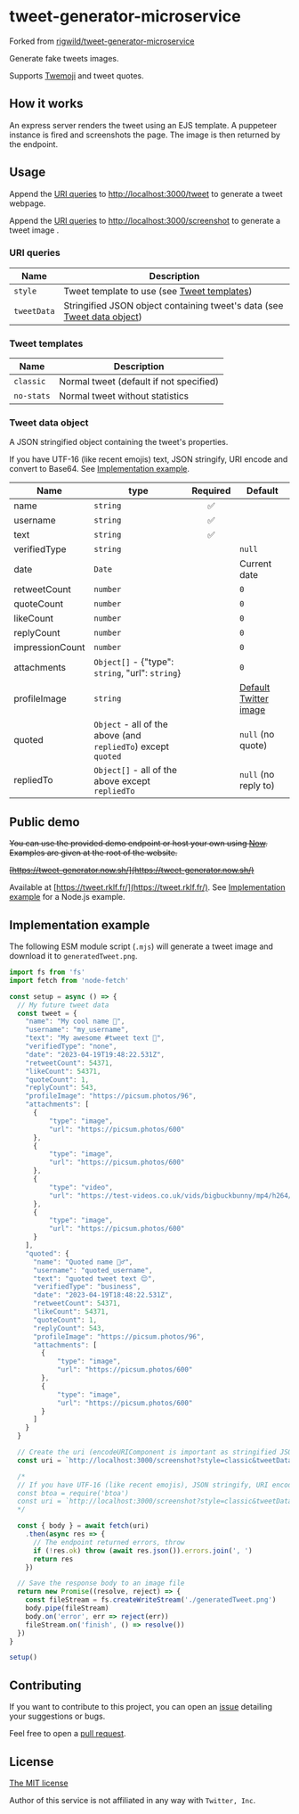 # tweet-generator-microservice
Forked from [rigwild/tweet-generator-microservice](https://github.com/rigwild/tweet-generator-microservice)

Generate fake tweets images.

Supports [Twemoji](https://twemoji.twitter.com/) and tweet quotes.

## How it works
An express server renders the tweet using an EJS template. A puppeteer instance is fired and screenshots the page. The image is then returned by the endpoint.

## Usage
Append the [URI queries](#uri-queries) to [http://localhost:3000/tweet](http://localhost:3000/tweet) to generate a tweet webpage.

Append the [URI queries](#uri-queries) to [http://localhost:3000/screenshot](http://localhost:3000/screenshot) to generate a tweet image .

### URI queries
| Name | Description |
| ---- | ----------- |
| `style` | Tweet template to use (see [Tweet templates](#tweet-templates)) |
| `tweetData` | Stringified JSON object containing tweet's data (see [Tweet data object](#tweet-data-object)) |

### Tweet templates
| Name | Description |
| ---- | ----------- |
| `classic` | Normal tweet (default if not specified) |
| `no-stats` | Normal tweet without statistics |

### Tweet data object
A JSON stringified object containing the tweet's properties.

If you have UTF-16 (like recent emojis) text, JSON stringify, URI encode and convert to Base64. See [Implementation example](#implementation-example).

| Name | type | Required | Default |
| ---- | ---- | :------: | ------- |
| name | `string` | ✅ |  |
| username | `string` | ✅ |  |
| text | `string` | ✅ |  |
| verifiedType | `string` |  | `null` |
| date | `Date` |  | Current date |
| retweetCount | `number` |  | `0` |
| quoteCount | `number` |  | `0` |
| likeCount | `number` |  | `0` |
| replyCount | `number` |  | `0` |
| impressionCount | `number` |  | `0` |
| attachments | `Object[]` - {"type": `string`, "url": `string`} |  | `0` |
| profileImage | `string` |  | [Default Twitter image](https://abs.twimg.com/sticky/default_profile_images/default_profile_400x400.png) |
| quoted | `Object` - all of the above (and `repliedTo`) except `quoted` |  | `null` (no quote) |
| repliedTo | `Object[]` - all of the above except `repliedTo` |  | `null` (no reply to) |

## Public demo
~~You can use the provided demo endpoint or host your own using [Now](https://zeit.co/now). Examples are given at the root of the website.~~

~~[https://tweet-generator.now.sh/](https://tweet-generator.now.sh/)~~

Available at [https://tweet.rklf.fr/](https://tweet.rklf.fr/). See [Implementation example](#implementation-example) for a Node.js example.

## Implementation example
The following ESM module script (`.mjs`) will generate a tweet image and download it to `generatedTweet.png`.

```js
import fs from 'fs'
import fetch from 'node-fetch'

const setup = async () => {
  // My future tweet data
  const tweet = {
    "name": "My cool name 🎉",
    "username": "my_username",
    "text": "My awesome #tweet text 💖",
    "verifiedType": "none",
    "date": "2023-04-19T19:48:22.531Z",
    "retweetCount": 54371,
    "likeCount": 54371,
    "quoteCount": 1,
    "replyCount": 543,
    "profileImage": "https://picsum.photos/96",
    "attachments": [
      {
          "type": "image",
          "url": "https://picsum.photos/600"
      },
      {
          "type": "image",
          "url": "https://picsum.photos/600"
      },
      {
          "type": "video",
          "url": "https://test-videos.co.uk/vids/bigbuckbunny/mp4/h264/1080/Big_Buck_Bunny_1080_10s_1MB.mp4"
      },
      {
          "type": "image",
          "url": "https://picsum.photos/600"
      }
    ],
    "quoted": {
      "name": "Quoted name 🤷‍♂️",
      "username": "quoted_username",
      "text": "quoted tweet text 😌",
      "verifiedType": "business",
      "date": "2023-04-19T18:48:22.531Z",
      "retweetCount": 54371,
      "likeCount": 54371,
      "quoteCount": 1,
      "replyCount": 543,
      "profileImage": "https://picsum.photos/96",
      "attachments": [
        {
            "type": "image",
            "url": "https://picsum.photos/600"
        },
        {
            "type": "image",
            "url": "https://picsum.photos/600"
        }
      ]
    }
  }

  // Create the uri (encodeURIComponent is important as stringified JSON can contain invalid query characters)
  const uri = `http://localhost:3000/screenshot?style=classic&tweetData=${encodeURIComponent(JSON.stringify(tweet))}`)

  /*
  // If you have UTF-16 (like recent emojis), JSON stringify, URI encode and convert to Base64
  const btoa = require('btoa')
  const uri = `http://localhost:3000/screenshot?style=classic&tweetData=${btoa(encodeURIComponent(JSON.stringify(tweet)))}`
  */

  const { body } = await fetch(uri)
    .then(async res => {
      // The endpoint returned errors, throw
      if (!res.ok) throw (await res.json()).errors.join(', ')
      return res
    })

  // Save the response body to an image file
  return new Promise((resolve, reject) => {
    const fileStream = fs.createWriteStream('./generatedTweet.png')
    body.pipe(fileStream)
    body.on('error', err => reject(err))
    fileStream.on('finish', () => resolve())
  })
}

setup()
```

## Contributing
If you want to contribute to this project, you can open an [issue](https://github.com/rklf/tweet-generator-microservice/issues) detailing your suggestions or bugs.

Feel free to open a [pull request](https://github.com/rklf/tweet-generator-microservice/pulls).

## License
[The MIT license](./LICENSE)

Author of this service is not affiliated in any way with `Twitter, Inc`.
